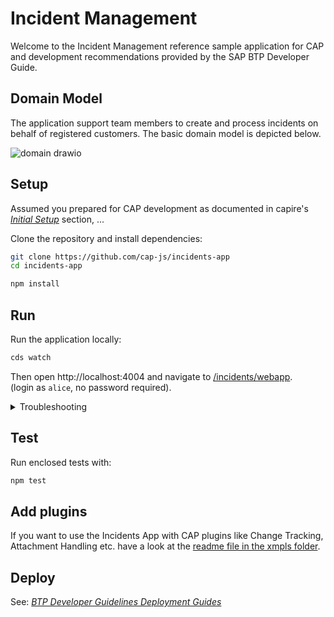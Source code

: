 # Incident Management

Welcome to the Incident Management reference sample application for CAP and development recommendations provided by the SAP BTP Developer Guide.

## Domain Model

The application support team members to create and process incidents on behalf of registered customers. The basic domain model is depicted below.

![domain drawio](xmpls/schema.drawio.svg)



## Setup

Assumed you prepared for CAP development as documented in capire's *[Initial Setup](https://cap.cloud.sap/docs/get-started/#setup)* section, ...

Clone the repository and install dependencies:

```sh
git clone https://github.com/cap-js/incidents-app
cd incidents-app
```

```sh
npm install
```



## Run

Run the application locally:

```sh
cds watch
```
Then open http://localhost:4004 and navigate to [/incidents/webapp](http://localhost:4004/incidents/webapp/index.html). <br>
(login as `alice`, no password required).

<details>
    <summary> Troubleshooting </summary>
  If you get a 403 Forbidden Error and the logon popup doesn't show, try to open a browser in an incognito mode or clear the browser cache.
</details>



## Test

Run enclosed tests with:

```sh
npm test
```

## Add plugins

If you want to use the Incidents App with CAP plugins like Change Tracking, Attachment Handling etc. have a look at the [readme file in the xmpls folder](./xmpls/readme.md).

## Deploy

See: *[BTP Developer Guidelines Deployment Guides](https://help.sap.com/docs/btp/btp-developers-guide/deploy-cap)*
